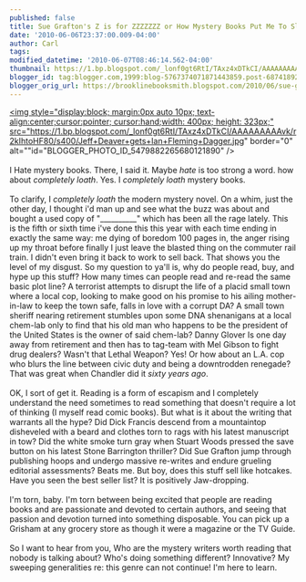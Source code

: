 ```yaml
---
published: false
title: Sue Grafton's Z is for ZZZZZZZ or How Mystery Books Put Me To Sleep
date: '2010-06-06T23:37:00.009-04:00'
author: Carl
tags: 
modified_datetime: '2010-06-07T08:46:14.562-04:00'
thumbnail: https://1.bp.blogspot.com/_lonf0gt6RtI/TAxz4xDTkCI/AAAAAAAAAvk/r2kIhtoHF80/s72-c/Jeff+Deaver+gets+Ian+Fleming+Dagger.jpg
blogger_id: tag:blogger.com,1999:blog-5767374071871443859.post-6874189239473673006
blogger_orig_url: https://brooklinebooksmith.blogspot.com/2010/06/sue-graftons-z-is-for-zzzzzzz-or-how.html
---
```


<a onblur="try {parent.deselectBloggerImageGracefully();} catch(e) {}" href="https://1.bp.blogspot.com/_lonf0gt6RtI/TAxz4xDTkCI/AAAAAAAAAvk/r2kIhtoHF80/s1600/Jeff+Deaver+gets+Ian+Fleming+Dagger.jpg"><img style="display:block; margin:0px auto 10px; text-align:center;cursor:pointer; cursor:hand;width: 400px; height: 323px;" src="https://1.bp.blogspot.com/_lonf0gt6RtI/TAxz4xDTkCI/AAAAAAAAAvk/r2kIhtoHF80/s400/Jeff+Deaver+gets+Ian+Fleming+Dagger.jpg" border="0" alt=""id="BLOGGER_PHOTO_ID_5479882265680121890" /></a><br /><br /> I Hate mystery books. There, I said it. Maybe <i>hate</i> is too strong a word. how about <i>completely loath</i>. Yes. I <i>completely loath</i> mystery books. <br /><br />To clarify, I <i>completely loath</i> the modern mystery novel. On a whim, just the other day, I thought i'd man up and see what the buzz was about and bought a used copy of "__________" which has been all the rage lately. This is the fifth or sixth time i've done this this year with each time ending in exactly the same way: me dying of boredom 100 pages in, the anger rising up my throat before finally I just leave the blasted thing on the  commuter rail train. I didn't even bring it back to work to sell back. That shows you the level of my disgust. So my question to ya'll is, why do people read, buy, and hype up this stuff? How many times can people read and re-read the same basic plot line? A terrorist attempts to disrupt the life of a placid small town where a local cop, looking to make good on his promise to his ailing mother-in-law to keep the town safe, falls in love with a corrupt DA? A small town sheriff nearing retirement stumbles upon some DNA shenanigans at a local chem-lab only to find that his old man who happens to be the president of the United States is the owner of said chem-lab?  Danny Glover Is one day away from retirement and then has to tag-team with Mel Gibson to fight drug dealers? Wasn't that Lethal Weapon? Yes! Or how about an L.A. cop who blurs the line between civic duty and being a downtrodden renegade? That was great when Chandler did it <i>sixty years ago</i>. <br /><br />OK, I sort of get it. Reading is a form of escapism and I completely understand the need sometimes to read something that doesn't require a lot of thinking (I myself read comic books). But what is it about the writing that warrants all the hype? Did Dick Francis descend from a mountaintop disheveled with a beard and clothes torn to rags with his latest manuscript in tow? Did the white smoke turn gray when Stuart Woods pressed the save button on his latest Stone Barrington thriller? Did Sue Grafton jump through publishing hoops and undergo massive re-writes and endure grueling editorial assessments? Beats me. But boy, does this stuff sell like hotcakes. Have you seen the best seller list? It is positively Jaw-dropping. <br /><br />I'm torn, baby. I'm torn between being excited that people are reading books and are passionate and devoted to certain authors, and seeing that passion and devotion turned into something disposable. You can pick up a Grisham at any grocery store as though it were a magazine or the TV Guide. <br /><br />So I want to hear from you, Who are the mystery writers worth reading that nobody is talking about? Who's doing something different?  Innovative? My sweeping generalities re: this genre can not continue! I'm here to learn.